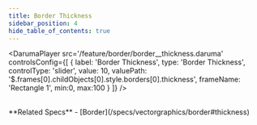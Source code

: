 ```yaml
---
title: Border Thickness
sidebar_position: 4
hide_table_of_contents: true
---
```


<DarumaPlayer
  src='/feature/border/border__thickness.daruma'
  controlsConfig={[
    {
      label:  'Border Thickness',
      type: 'Border Thickness',
      controlType: 'slider',
      value: 10,
      valuePath: '$.frames[0].childObjects[0].style.borders[0].thickness',
      frameName: 'Rectangle 1',
      min:0,
      max:100
    }
  ]}
/>

<br />
**Related Specs**
- [Border](/specs/vectorgraphics/border#thickness)
